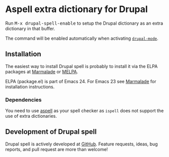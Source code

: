 # Aspell extra dictionary for Drupal

Run <kbd>M-x drupal-spell-enable</kbd> to setup the Drupal dictionary
as an extra dictionary in that buffer.

The command will be enabled automatically when activating
[`drupal-mode`](https://github.com/arnested/drupal-mode).

## Installation

The easiest way to install Drupal spell is probably to install it via
the ELPA packages at [Marmalade](http://marmalade-repo.org/packages/drupal-spell)
or [MELPA](http://melpa.milkbox.net/).

ELPA (package.el) is part of Emacs 24. For Emacs 23 see
[Marmalade](http://marmalade-repo.org) for installation instructions.

### Dependencies

You need to use [aspell](http://aspell.net) as your spell checker as
`ispell` does not support the use of extra dictionaries.

## Development of Drupal spell

Drupal spell is actively developed at
[GitHub](https://github.com/arnested/drupal-spell).  Feature requests,
ideas, bug reports, and pull request are more than welcome!

